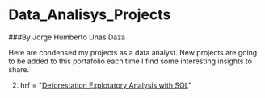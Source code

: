 # Data_Analisys_Projects

###By Jorge Humberto Unas Daza

Here are condensed my projects as a data analyst. New projects are going to be added to this portafolio each time I find some interesting insights to share.

2. <a> hrf = "[Deforestation Explotatory Analysis with SQL](https://github.com/jorgeUnas/Deforestation_Analysis_SQL/blob/main/README.md)" </a>
